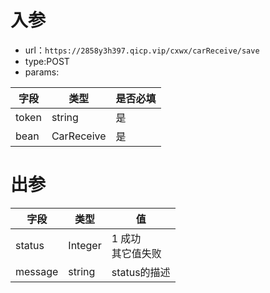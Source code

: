 # 入参

* url：```https://2858y3h397.qicp.vip/cxwx/carReceive/save```
* type:POST
* params:

| 字段  | 类型       | 是否必填 |
| ----- | ---------- | -------- |
| token | string     | 是       |
| bean  | CarReceive | 是       |



# 出参

| 字段    | 类型    | 值                     |
| ------- | ------- | ---------------------- |
| status  | Integer | 1 成功<br />其它值失败 |
| message | string  | status的描述           |

